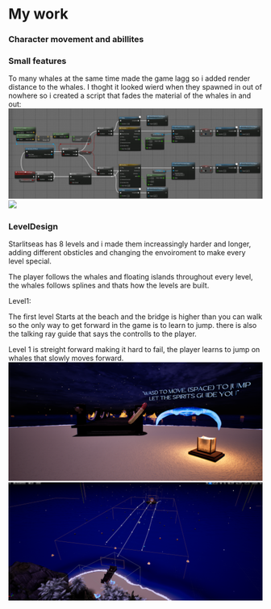 # My work
### Character movement and abillites

### Small features
To many whales at the same time made the game lagg so i added render distance to the whales.
I thoght it looked wierd when they spawned in out of nowhere so i created a script that fades the material of the whales in and out:
![](/Assets/FadeScript.png)
![](/Assets/WhaleFade.gif)

### LevelDesign
Starlitseas has 8 levels and i made them increassingly harder and longer, adding different obsticles and changing the envoiroment to make every level special. 

The player follows the whales and floating islands throughout every level, the whales follows splines and thats how the levels are built. 

Level1: 

The first level Starts at the beach and the bridge is higher than you can walk so the only way to get forward in the game is to learn to jump. there is also the talking ray guide that says the controlls to the player.

Level 1 is streight forward making it hard to fail, the player learns to jump on whales that slowly moves forward.
![](/Assets/Level1_Ingame.png)
![](/Assets/Level1.png)


